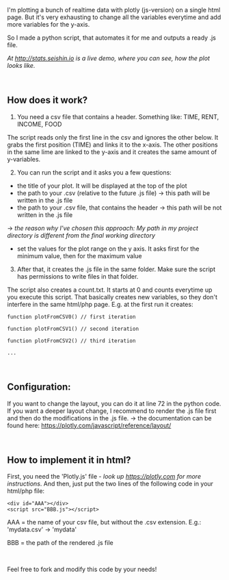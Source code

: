 I'm plotting a bunch of realtime data with plotly (js-version) on a single html page. But it's very exhausting to change all the variables everytime and add more variables for the y-axis.

So I made a python script, that automates it for me and outputs a ready .js file.

_At http://stats.seishin.io is a live demo, where you can see, how the plot looks like._

<br/>

## **How does it work?**


1. You need a csv file that contains a header. Something like:
  TIME, RENT, INCOME, FOOD

  The script reads only the first line in the csv and ignores the other below.
  It grabs the first position (TIME) and links it to the x-axis.
  The other positions in the same lime are linked to the y-axis and it creates the same amount of y-variables.

2. You can run the script and it asks you a few questions:
  - the title of your plot. It will be displayed at the top of the plot
  - the path to your .csv (relative to the future .js file) -> this path will be written in the .js file
  - the path to your .csv file, that contains the header -> this path will be not written in the .js file
  
  -> _the reason why I've chosen this approach: My path in my project directory is different from the final working directory_

  - set the values for the plot range on the y axis. It asks first for the minimum value, then for the maximum value

3. After that, it creates the .js file in the same folder. Make sure the script has permissions to write files in that folder.


The script also creates a count.txt. It starts at 0 and counts everytime up you execute this script. That basically creates new variables, so they don't interfere in the same html/php page. 
E.g. at the first run it creates:
```
function plotFromCSV0() // first iteration
```
```
function plotFromCSV1() // second iteration
```
```
function plotFromCSV2() // third iteration
```
```
...
```

<br/>

## **Configuration:**
If you want to change the layout, you can do it at line 72 in the python code.
If you want a deeper layout change, I recommend to render the .js file first and then do the modifications in the .js file.
-> the documentation can be found here: https://plotly.com/javascript/reference/layout/

<br/>

## **How to implement it in html?**
First, you need the 'Plotly.js' file - _look up https://plotly.com for more instructions_.
And then, just put the two lines of the following code in your html/php file:

```
<div id="AAA"></div>
<script src="BBB.js"></script>
```

AAA = the name of your csv file, but without the .csv extension. E.g.: 'mydata.csv' -> 'mydata'

BBB = the path of the rendered .js file

<br/>

Feel free to fork and modify this code by your needs!



